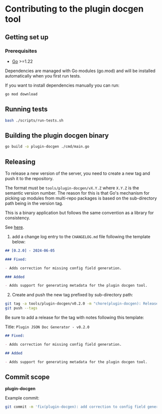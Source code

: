 # Contributing to the plugin docgen tool

## Getting set up

### Prerequisites

- [Go](https://golang.org/dl/) >=1.22

Dependencies are managed with Go modules (go.mod) and will be installed automatically when you first
run tests.

If you want to install dependencies manually you can run:

```bash
go mod download
```

## Running tests

```bash
bash ./scripts/run-tests.sh
```

## Building the plugin docgen binary

```bash
go build -o plugin-docgen ./cmd/main.go
```

## Releasing

To release a new version of the server, you need to create a new tag and push it to the repository.

The format must be `tools/plugin-docgen/vX.Y.Z` where `X.Y.Z` is the semantic version number.
The reason for this is that Go's mechanism for picking up modules from multi-repo packages is based on the sub-directory path being in the version tag.

This is a binary application but follows the same convention as a library for consistency.

See [here](https://go.dev/wiki/Modules#publishing-a-release).

1. add a change log entry to the `CHANGELOG.md` file following the template below:

```markdown
## [0.2.0] - 2024-06-05

### Fixed:

- Adds correction for missing config field generation.

### Added

- Adds support for generating metadata for the plugin docgen tool.
```

2. Create and push the new tag prefixed by sub-directory path:

```bash
git tag -a tools/plugin-docgen/v0.2.0 -m "chore(plugin-docgen): Release v0.2.0"
git push --tags
```

Be sure to add a release for the tag with notes following this template:

Title: `Plugin JSON Doc Generator - v0.2.0`

```markdown
## Fixed:

- Adds correction for missing config field generation.

## Added

- Adds support for generating metadata for the plugin docgen tool.
```

## Commit scope

**plugin-docgen**

Example commit:

```bash
git commit -m 'fix(plugin-docgen): add correction to config field generation'
```
